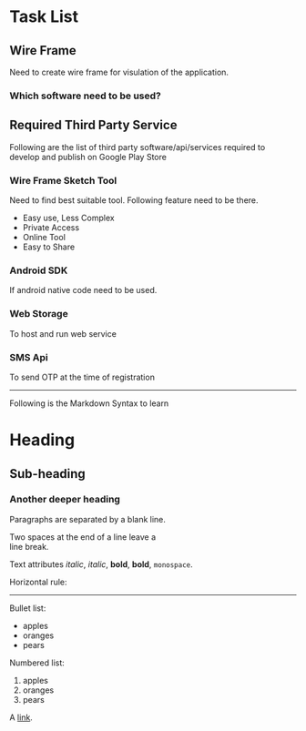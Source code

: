 # Task List

## Wire Frame

Need to create wire frame for visulation of the application.  
### Which software need to be used?

## Required Third Party Service

Following are the list of third party software/api/services required to develop and publish on Google Play Store

### Wire Frame Sketch Tool
Need to find best suitable tool. Following feature need to be there.  
  * Easy use, Less Complex
  * Private Access
  * Online Tool
  * Easy to Share

### Android SDK
If android native code need to be used.

### Web Storage
To host and run web service

### SMS Api
To send OTP at the time of registration


---
Following is the Markdown Syntax to learn

# Heading

## Sub-heading

### Another deeper heading
 
Paragraphs are separated
by a blank line.

Two spaces at the end of a line leave a  
line break.

Text attributes _italic_, *italic*, __bold__, **bold**, `monospace`.

Horizontal rule:

---

Bullet list:

  * apples
  * oranges
  * pears

Numbered list:

  1. apples
  2. oranges
  3. pears

A [link](http://example.com).